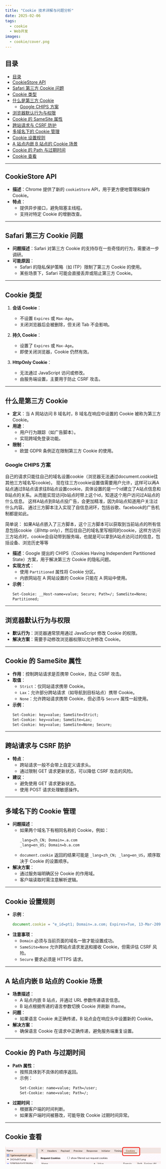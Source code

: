 ```yaml
---
title: "Cookie 技术详解与问题分析"
date: 2025-02-06
tags:
  - cookie
  - Web开发
images:
  - cookie/cover.png
---
```


## 目录
- [目录](#目录)
- [CookieStore API](#cookiestore-api)
- [Safari 第三方 Cookie 问题](#safari-第三方-cookie-问题)
- [Cookie 类型](#cookie-类型)
- [什么是第三方 Cookie](#什么是第三方-cookie)
  - [Google CHIPS 方案](#google-chips-方案)
- [浏览器默认行为与权限](#浏览器默认行为与权限)
- [Cookie 的 SameSite 属性](#cookie-的-samesite-属性)
- [跨站请求与 CSRF 防护](#跨站请求与-csrf-防护)
- [多域名下的 Cookie 管理](#多域名下的-cookie-管理)
- [Cookie 设置规则](#cookie-设置规则)
- [A 站点内嵌 B 站点的 Cookie 场景](#a-站点内嵌-b-站点的-cookie-场景)
- [Cookie 的 Path 与过期时间](#cookie-的-path-与过期时间)
- [Cookie 查看](#cookie-查看)

---

## CookieStore API

- **描述**：Chrome 提供了新的 `cookieStore` API，用于更方便地管理和操作 Cookie。
- **特点**：
  - 提供异步接口，避免阻塞主线程。
  - 支持对特定 Cookie 的增删改查。

---

## Safari 第三方 Cookie 问题

- **问题描述**：Safari 对第三方 Cookie 的支持存在一些奇怪的行为，需要进一步调研。
- **可能原因**：
  - Safari 的隐私保护策略（如 ITP）限制了第三方 Cookie 的使用。
  - 某些场景下，Safari 可能会直接丢弃或阻止第三方 Cookie。

---

## Cookie 类型

1. **会话 Cookie**：
   - 不设置 `Expires` 或 `Max-Age`。
   - 关闭浏览器后会被删除，但关闭 Tab 不会影响。

2. **持久 Cookie**：
   - 设置了 `Expires` 或 `Max-Age`。
   - 即使关闭浏览器，Cookie 仍然有效。

3. **HttpOnly Cookie**：
   - 无法通过 JavaScript 访问或修改。
   - 由服务端设置，主要用于防止 CSRF 攻击。

---

## 什么是第三方 Cookie

- **定义**：当 A 网站访问 B 域名时，B 域名在响应中设置的 Cookie 被称为第三方 Cookie。
- **用途**：
  - 用户行为跟踪（如广告脚本）。
  - 实现跨域免登录功能。
- **限制**：
  - 欧盟 GDPR 条例正在限制第三方 Cookie 的使用。

### Google CHIPS 方案

自己的请求只能往自己的域名设置cookie（浏览器无法通过document.cookie往其他三方域名写cookie)， 现在往三方cookie设置值需要用户允许，这样可以再A站点通过B站点请求往B站点设置cookie，具体设置的是一个id建立了A站点信息和B站点的关系。从而能实现访问b站点时带上这个id，知道这个用户访问过A站点的什么信息。 这样A站点到B站点投广告，会更加精准，因为B站点知道用户关注过什么内容。 通过三方脚本注入实现了自信息闭环，包括谷歌、facebook的广告机制都是如此。

简单说： 如果A站点嵌入了三方脚本，这个三方脚本可以获取到当前站点的所有信息包括cookie（非http only），然后往自己的域名里写相同的cookie，这样方访问三方站点时，cookie会自动带到服务端，也就是可以拿到A站点访问过的信息，包括设备、浏览历史等等

- **描述**：Google 提出的 CHIPS（Cookies Having Independent Partitioned State）方案，用于解决第三方 Cookie 的隐私问题。
- **实现方式**：
  - 使用 `Partitioned` 属性将 Cookie 分区。
  - 内嵌网站在 A 网站设置的 Cookie 只能在 A 网站中使用。
- **示例**：
  ```http
  Set-Cookie: __Host-name=value; Secure; Path=/; SameSite=None; Partitioned;
  ```

---

## 浏览器默认行为与权限

- **默认行为**：浏览器通常禁用通过 JavaScript 修改 Cookie 的权限。
- **解决方案**：需要手动修改浏览器权限以允许修改 Cookie。

---

## Cookie 的 SameSite 属性

- **作用**：控制跨站请求是否携带 Cookie，防止 CSRF 攻击。
- **取值**：
  - `Strict`：仅同站请求携带 Cookie。
  - `Lax`：允许部分跨站请求（如导航到目标站点）携带 Cookie。
  - `None`：允许跨站请求携带 Cookie，但必须与 `Secure` 属性一起使用。
- **示例**：
  ```http
  Set-Cookie: key=value; SameSite=Strict;
  Set-Cookie: key=value; SameSite=Lax;
  Set-Cookie: key=value; SameSite=None; Secure;
  ```

---

## 跨站请求与 CSRF 防护

- **特点**：
  - 跨站请求一般不会带上自定义请求头。
  - 通过限制 GET 请求更新状态，可以降低 CSRF 攻击的风险。
- **建议**：
  - 避免使用 GET 请求更新状态。
  - 使用 POST 请求处理敏感操作。

---

## 多域名下的 Cookie 管理

- **问题描述**：
  - 如果两个域名下有相同名称的 Cookie，例如：
    ```
    _lang=zh_CN; Domain=.a.com
    _lang=en_US; Domain=b.a.com
    ```
  - `document.cookie` 返回的结果可能是 `_lang=zh_CN; _lang=en_US`，顺序取决于 Cookie 的设置顺序。
- **解决方案**：
  - 通过服务端明确区分 Cookie 的作用域。
  - 客户端读取时需注意解析逻辑。

---

## Cookie 设置规则

- **示例**：
  ```javascript
  document.cookie = "e_id=pt1; Domain=.a.com; Expires=Tue, 13-Mar-2091 12:03:24 GMT; Path=/; Secure; SameSite=None";
  ```
- **注意事项**：
  - `Domain` 必须与当前页面的域名一致才能设置成功。
  - `SameSite=None` 允许跨站点请求发送和接收 Cookie，但需评估 CSRF 风险。
  - `Secure` 要求必须是 HTTPS 请求。

---

## A 站点内嵌 B 站点的 Cookie 场景

- **场景描述**：
  - A 站点内嵌 B 站点，并通过 URL 参数传递语言信息。
  - B 站点根据传递的语言参数切换 Cookie 并刷新 iframe。
- **问题**：
  - 如果语言 Cookie 未正确传递，B 站点会在响应头中设置新的 Cookie。
- **解决方案**：
  - 确保语言 Cookie 在请求中正确传递，避免服务端重复设置。

---

## Cookie 的 Path 与过期时间

- **Path 属性**：
  - 按照具体到不具体的顺序返回。
  - 示例：
    ```http
    Set-Cookie: name=value; Path=/user;
    Set-Cookie: name=value; Path=/;
    ```
- **过期时间**：
  - 根据客户端的时间判断。
  - 如果客户端时间被篡改，可能导致 Cookie 过期时间异常。

---

## Cookie 查看

![alt text](image.png)
